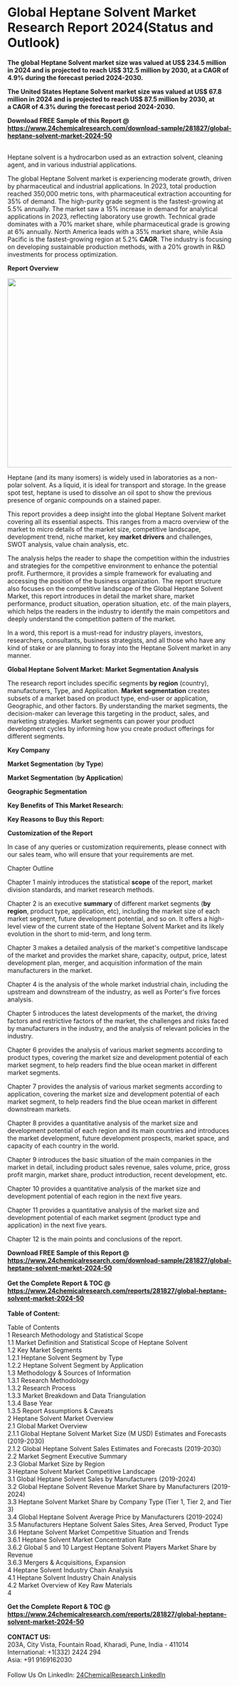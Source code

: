 <h1>Global Heptane Solvent Market Research Report 2024(Status and Outlook)</h1><p><strong>The global Heptane Solvent market size was valued at US$ 234.5 million in 2024 and is projected to reach US$ 312.5 million by 2030, at a CAGR of 4.9% during the forecast period 2024-2030.</strong></p><p>
</p><p><strong>The United States Heptane Solvent market size was valued at US$ 67.8 million in 2024 and is projected to reach US$ 87.5 million by 2030, at a CAGR of 4.3% during the forecast period 2024-2030.</strong></p><div><b>Download FREE Sample of this Report @ 
            <a href="https://www.24chemicalresearch.com/download-sample/281827/global-heptane-solvent-market-2024-50">
            https://www.24chemicalresearch.com/download-sample/281827/global-heptane-solvent-market-2024-50</a></b></div><br><p>
</p><p>Heptane solvent is a hydrocarbon used as an extraction solvent, cleaning agent, and in various industrial applications.</p><p>
</p><p>The global Heptane Solvent market is experiencing moderate growth, driven by pharmaceutical and industrial applications. In 2023, total production reached 350,000 metric tons, with pharmaceutical extraction accounting for 35% of demand. The high-purity grade segment is the fastest-growing at 5.5% annually. The market saw a 15% increase in demand for analytical applications in 2023, reflecting laboratory use growth. Technical grade dominates with a 70% market share, while pharmaceutical grade is growing at 6% annually. North America leads with a 35% market share, while Asia Pacific is the fastest-growing region at 5.2% <strong>CAGR</strong>. The industry is focusing on developing sustainable production methods, with a 20% growth in R&amp;D investments for process optimization.</p><p>
</p><p><strong>Report Overview</strong></p><p>
</p><p><strong><img alt="" src="https://24chemicalresearch.com/assets/report-images/HeptaneSolvent.png" style="height:424px; width:731px"></strong></p><p>
</p><p></p><p>
</p><p>Heptane (and its many isomers) is widely used in laboratories as a non-polar solvent. As a liquid, it is ideal for transport and storage. In the grease spot test, heptane is used to dissolve an oil spot to show the previous presence of organic compounds on a stained paper.</p><p>
</p><p>This report provides a deep insight into the global Heptane Solvent market covering all its essential aspects. This ranges from a macro overview of the market to micro details of the market size, competitive landscape, development trend, niche market, key <strong>market drivers</strong> and challenges, SWOT analysis, value chain analysis, etc.</p><p>
</p><p>The analysis helps the reader to shape the competition within the industries and strategies for the competitive environment to enhance the potential profit. Furthermore, it provides a simple framework for evaluating and accessing the position of the business organization. The report structure also focuses on the competitive landscape of the Global Heptane Solvent Market, this report introduces in detail the market share, market performance, product situation, operation situation, etc. of the main players, which helps the readers in the industry to identify the main competitors and deeply understand the competition pattern of the market.</p><p>
</p><p>In a word, this report is a must-read for industry players, investors, researchers, consultants, business strategists, and all those who have any kind of stake or are planning to foray into the Heptane Solvent market in any manner.</p><p>
</p><p><strong>Global Heptane Solvent Market: Market Segmentation Analysis</strong></p><p>
</p><p>The research report includes specific segments <strong>by region</strong> (country), manufacturers, Type, and Application. <strong>Market segmentation</strong> creates subsets of a market based on product type, end-user or application, Geographic, and other factors. By understanding the market segments, the decision-maker can leverage this targeting in the product, sales, and marketing strategies. Market segments can power your product development cycles by informing how you create product offerings for different segments.</p><p>
</p><p><strong>Key Company</strong></p><p>
</p><p>
</p><p><strong>Market Segmentation</strong> (<strong>by Type</strong>)</p><p>
</p><p>
</p><p><strong>Market Segmentation</strong> (<strong>by Application</strong>)</p><p>
</p><p>
</p><p><strong>Geographic Segmentation</strong></p><p>
</p><p>
</p><p><strong>Key Benefits of This Market Research:</strong></p><p>
</p><p>
</p><p><strong>Key Reasons to Buy this Report:</strong></p><p>
</p><p>
</p><p><strong>Customization of the Report</strong></p><p>
</p><p>In case of any queries or customization requirements, please connect with our sales team, who will ensure that your requirements are met.</p><p>
</p><p>Chapter Outline</p><p>
</p><p>Chapter 1 mainly introduces the statistical <strong>scope</strong> of the report, market division standards, and market research methods.</p><p>
</p><p>Chapter 2 is an executive <strong>summary</strong> of different market segments (<strong>by region</strong>, product type, application, etc), including the market size of each market segment, future development potential, and so on. It offers a high-level view of the current state of the Heptane Solvent Market and its likely evolution in the short to mid-term, and long term.</p><p>
</p><p>Chapter 3 makes a detailed analysis of the market's competitive landscape of the market and provides the market share, capacity, output, price, latest development plan, merger, and acquisition information of the main manufacturers in the market.</p><p>
</p><p>Chapter 4 is the analysis of the whole market industrial chain, including the upstream and downstream of the industry, as well as Porter's five forces analysis.</p><p>
</p><p>Chapter 5 introduces the latest developments of the market, the driving factors and restrictive factors of the market, the challenges and risks faced by manufacturers in the industry, and the analysis of relevant policies in the industry.</p><p>
</p><p>Chapter 6 provides the analysis of various market segments according to product types, covering the market size and development potential of each market segment, to help readers find the blue ocean market in different market segments.</p><p>
</p><p>Chapter 7 provides the analysis of various market segments according to application, covering the market size and development potential of each market segment, to help readers find the blue ocean market in different downstream markets.</p><p>
</p><p>Chapter 8 provides a quantitative analysis of the market size and development potential of each region and its main countries and introduces the market development, future development prospects, market space, and capacity of each country in the world.</p><p>
</p><p>Chapter 9 introduces the basic situation of the main companies in the market in detail, including product sales revenue, sales volume, price, gross profit margin, market share, product introduction, recent development, etc.</p><p>
</p><p>Chapter 10 provides a quantitative analysis of the market size and development potential of each region in the next five years.</p><p>
</p><p>Chapter 11 provides a quantitative analysis of the market size and development potential of each market segment (product type and application) in the next five years.</p><p>
</p><p>Chapter 12 is the main points and conclusions of the report.</p><p>

</p><div><b>Download FREE Sample of this Report @ 
            <a href="https://www.24chemicalresearch.com/download-sample/281827/global-heptane-solvent-market-2024-50">
            https://www.24chemicalresearch.com/download-sample/281827/global-heptane-solvent-market-2024-50</a></b></div><br><div><b>Get the Complete Report & TOC @ 
            <a href="https://www.24chemicalresearch.com/reports/281827/global-heptane-solvent-market-2024-50">
            https://www.24chemicalresearch.com/reports/281827/global-heptane-solvent-market-2024-50</a></b></div><br>
            <b>Table of Content:</b><p>Table of Contents<br />
 1 Research Methodology and Statistical Scope<br />
 1.1 Market Definition and Statistical Scope of Heptane Solvent<br />
 1.2 Key Market Segments<br />
 1.2.1 Heptane Solvent Segment by Type<br />
 1.2.2 Heptane Solvent Segment by Application<br />
 1.3 Methodology & Sources of Information<br />
 1.3.1 Research Methodology<br />
 1.3.2 Research Process<br />
 1.3.3 Market Breakdown and Data Triangulation<br />
 1.3.4 Base Year<br />
 1.3.5 Report Assumptions & Caveats<br />
 2 Heptane Solvent Market Overview<br />
 2.1 Global Market Overview<br />
 2.1.1 Global Heptane Solvent Market Size (M USD) Estimates and Forecasts (2019-2030)<br />
 2.1.2 Global Heptane Solvent Sales Estimates and Forecasts (2019-2030)<br />
 2.2 Market Segment Executive Summary<br />
 2.3 Global Market Size by Region<br />
 3 Heptane Solvent Market Competitive Landscape<br />
 3.1 Global Heptane Solvent Sales by Manufacturers (2019-2024)<br />
 3.2 Global Heptane Solvent Revenue Market Share by Manufacturers (2019-2024)<br />
 3.3 Heptane Solvent Market Share by Company Type (Tier 1, Tier 2, and Tier 3)<br />
 3.4 Global Heptane Solvent Average Price by Manufacturers (2019-2024)<br />
 3.5 Manufacturers Heptane Solvent Sales Sites, Area Served, Product Type<br />
 3.6 Heptane Solvent Market Competitive Situation and Trends<br />
 3.6.1 Heptane Solvent Market Concentration Rate<br />
 3.6.2 Global 5 and 10 Largest Heptane Solvent Players Market Share by Revenue<br />
 3.6.3 Mergers & Acquisitions, Expansion<br />
 4 Heptane Solvent Industry Chain Analysis<br />
 4.1 Heptane Solvent Industry Chain Analysis<br />
 4.2 Market Overview of Key Raw Materials<br />
 4</p><div><b>Get the Complete Report & TOC @ 
            <a href="https://www.24chemicalresearch.com/reports/281827/global-heptane-solvent-market-2024-50">
            https://www.24chemicalresearch.com/reports/281827/global-heptane-solvent-market-2024-50</a></b></div><br><b>CONTACT US:</b><br>
            203A, City Vista, Fountain Road, Kharadi, Pune, India - 411014<br>
            International: +1(332) 2424 294<br>
            Asia: +91 9169162030 <br><br>
            Follow Us On LinkedIn: <a href="https://www.linkedin.com/company/24chemicalresearch/">24ChemicalResearch LinkedIn</a>
